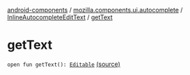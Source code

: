 [android-components](../../index.md) / [mozilla.components.ui.autocomplete](../index.md) / [InlineAutocompleteEditText](index.md) / [getText](./get-text.md)

# getText

`open fun getText(): `[`Editable`](https://developer.android.com/reference/android/text/Editable.html) [(source)](https://github.com/mozilla-mobile/android-components/blob/master/components/ui/autocomplete/src/main/java/mozilla/components/ui/autocomplete/InlineAutocompleteEditText.kt#L272)